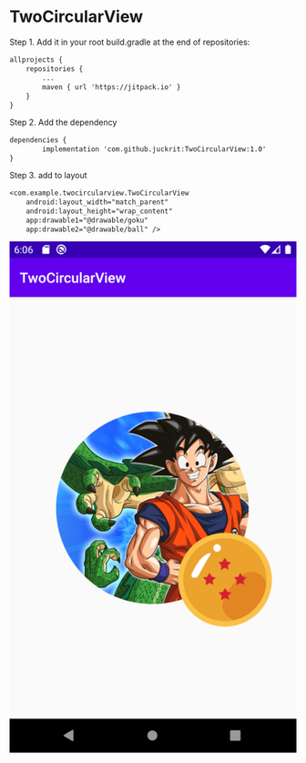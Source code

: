 # TwoCircularView

Step 1. Add it in your root build.gradle at the end of repositories:

	allprojects {
		repositories {
			...
			maven { url 'https://jitpack.io' }
		}
	}
Step 2. Add the dependency

	dependencies {
	        implementation 'com.github.juckrit:TwoCircularView:1.0'
	}
  
  
  Step 3. add to layout

	<com.example.twocircularview.TwoCircularView
        android:layout_width="match_parent"
        android:layout_height="wrap_content"
        app:drawable1="@drawable/goku"
        app:drawable2="@drawable/ball" />
	
	
	
	
	
	
  
  ![alt text](https://raw.githubusercontent.com/juckrit/TwoCircularView/master/app/src/main/res/drawable/screen_shot.png)
  
